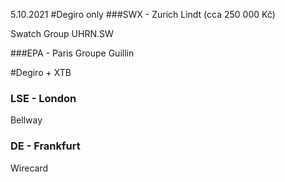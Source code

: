 
5.10.2021
#Degiro only
###SWX - Zurich
Lindt (cca 250 000 Kč)

Swatch Group UHRN.SW 

###EPA - Paris
Groupe Guillin

#Degiro + XTB

### LSE - London
Bellway

### DE - Frankfurt
Wirecard

